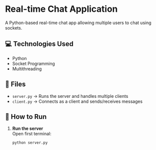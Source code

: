 # Real-time Chat Application

A Python-based real-time chat app allowing multiple users to chat using sockets.

## 💻 Technologies Used
- Python
- Socket Programming
- Multithreading

## 📁 Files
- `server.py` → Runs the server and handles multiple clients
- `client.py` → Connects as a client and sends/receives messages

## 🚀 How to Run

1. **Run the server**  
   Open first terminal:
   ```bash
   python server.py
